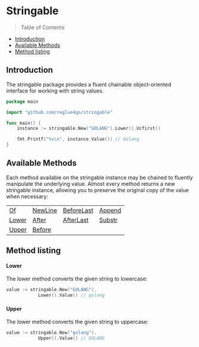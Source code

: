 # Stringable

> Table of Contents

-   [Introduction](#introduction)
-   [Available Methods](#available-methods)
-   [Method listing](#method-listing)

## Introduction

The stringable package provides a fluent chainable object-oriented interface for working with string values.

```go
package main

import "github.com/reglue4go/stringable"

func main() {
	instance := stringable.New("GOLANG").Lower().Ucfirst()

	fmt.Printf("%v\n", instance.Value()) // Golang
}

```

## Available Methods

Each method available on the stringable instance may be chained to fluently manipulate the underlying value.
Almost every method returns a new stringable instance, allowing you to preserve the original copy of the value when necessary:

|                 |                     |                           |                   |
| --------------- | ------------------- | ------------------------- | ----------------- |
| [Of](#Of)       | [NewLine](#NewLine) | [BeforeLast](#BeforeLast) | [Append](#Append) |
| [Lower](#Lower) | [After](#After)     | [AfterLast](#AfterLast)   | [Substr](#substr) |
| [Upper](#Upper) | [Before](#before)   |                           |                   |

## Method listing

#### Lower

The lower method converts the given string to lowercase:

```go
value := stringable.New("GOLANG").
			Lower().Value() // golang
```

#### Upper

The lower method converts the given string to uppercase:

```go
value := stringable.New("golang").
			Upper().Value() // GOLANG
```
